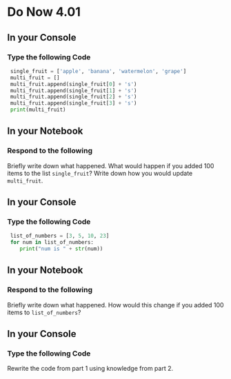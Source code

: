 # Do Now 4.01

## In your Console

### Type the following Code

```python
 single_fruit = ['apple', 'banana', 'watermelon', 'grape']
 multi_fruit = []
 multi_fruit.append(single_fruit[0] + 's')
 multi_fruit.append(single_fruit[1] + 's')
 multi_fruit.append(single_fruit[2] + 's')
 multi_fruit.append(single_fruit[3] + 's')
 print(multi_fruit) 
```

## In your Notebook

### Respond to the following

Briefly write down what happened. What would happen if you added 100 items to the list `single_fruit`? Write down how you would update `multi_fruit`. 

## In your Console
### Type the following Code

```python
 list_of_numbers = [3, 5, 10, 23]
 for num in list_of_numbers: 
 	print("num is " + str(num))
```

## In your Notebook
### Respond to the following

Briefly write down what happened. How would this change if you added 100 items to `list_of_numbers`? 

## In your Console
### Type the following Code

Rewrite the code from part 1 using knowledge from part 2. 
